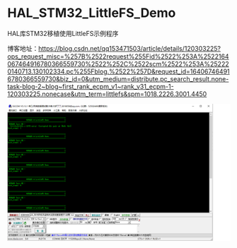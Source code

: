 # HAL_STM32_LittleFS_Demo
HAL库STM32移植使用LittleFS示例程序


博客地址：https://blog.csdn.net/qq153471503/article/details/120303225?ops_request_misc=%257B%2522request%255Fid%2522%253A%2522164067464916780366559730%2522%252C%2522scm%2522%253A%252220140713.130102334.pc%255Fblog.%2522%257D&request_id=164067464916780366559730&biz_id=0&utm_medium=distribute.pc_search_result.none-task-blog-2~blog~first_rank_ecpm_v1~rank_v31_ecpm-1-120303225.nonecase&utm_term=littlefs&spm=1018.2226.3001.4450

![运行效果](运行效果.png)
